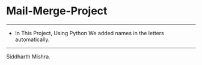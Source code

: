 # Mail-Merge-Project
------------------------------------------------------------------------------
* In This Project, Using Python We added names in the letters automatically.
-------------------------------------------------------------------------------
Siddharth Mishra.
